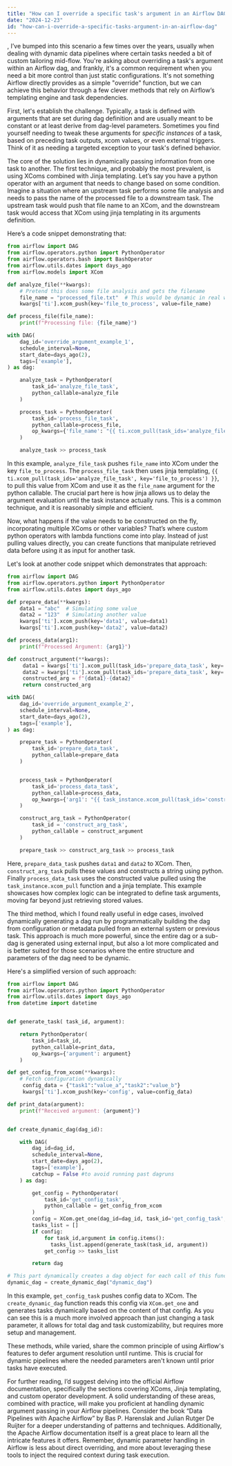 ```yaml
---
title: "How can I override a specific task's argument in an Airflow DAG?"
date: "2024-12-23"
id: "how-can-i-override-a-specific-tasks-argument-in-an-airflow-dag"
---
```


,  I’ve bumped into this scenario a few times over the years, usually when dealing with dynamic data pipelines where certain tasks needed a bit of custom tailoring mid-flow. You're asking about overriding a task's argument within an Airflow dag, and frankly, it's a common requirement when you need a bit more control than just static configurations. It's not something Airflow directly provides as a simple "override" function, but we can achieve this behavior through a few clever methods that rely on Airflow’s templating engine and task dependencies.

First, let's establish the challenge. Typically, a task is defined with arguments that are set during dag definition and are usually meant to be constant or at least derive from dag-level parameters. Sometimes you find yourself needing to tweak these arguments for *specific instances* of a task, based on preceding task outputs, xcom values, or even external triggers. Think of it as needing a targeted exception to your task's defined behavior.

The core of the solution lies in dynamically passing information from one task to another. The first technique, and probably the most prevalent, is using XComs combined with Jinja templating. Let’s say you have a python operator with an argument that needs to change based on some condition. Imagine a situation where an upstream task performs some file analysis and needs to pass the name of the processed file to a downstream task. The upstream task would push that file name to an XCom, and the downstream task would access that XCom using jinja templating in its arguments definition.

Here’s a code snippet demonstrating that:

```python
from airflow import DAG
from airflow.operators.python import PythonOperator
from airflow.operators.bash import BashOperator
from airflow.utils.dates import days_ago
from airflow.models import XCom

def analyze_file(**kwargs):
    # Pretend this does some file analysis and gets the filename
    file_name = "processed_file.txt"  # This would be dynamic in real world
    kwargs['ti'].xcom_push(key='file_to_process', value=file_name)

def process_file(file_name):
    print(f"Processing file: {file_name}")

with DAG(
    dag_id='override_argument_example_1',
    schedule_interval=None,
    start_date=days_ago(2),
    tags=['example'],
) as dag:

    analyze_task = PythonOperator(
        task_id='analyze_file_task',
        python_callable=analyze_file
    )

    process_task = PythonOperator(
        task_id='process_file_task',
        python_callable=process_file,
        op_kwargs={'file_name': "{{ ti.xcom_pull(task_ids='analyze_file_task', key='file_to_process') }}"}
    )

    analyze_task >> process_task
```

In this example, `analyze_file_task` pushes `file_name` into XCom under the key `file_to_process`. The `process_file_task` then uses jinja templating, `{{ ti.xcom_pull(task_ids='analyze_file_task', key='file_to_process') }}`, to pull this value from XCom and use it as the `file_name` argument for the python callable. The crucial part here is how jinja allows us to delay the argument evaluation until the task instance actually runs. This is a common technique, and it is reasonably simple and efficient.

Now, what happens if the value needs to be constructed on the fly, incorporating multiple XComs or other variables? That’s where custom python operators with lambda functions come into play. Instead of just pulling values directly, you can create functions that manipulate retrieved data before using it as input for another task.

Let's look at another code snippet which demonstrates that approach:

```python
from airflow import DAG
from airflow.operators.python import PythonOperator
from airflow.utils.dates import days_ago

def prepare_data(**kwargs):
    data1 = "abc"  # Simulating some value
    data2 = "123"  # Simulating another value
    kwargs['ti'].xcom_push(key='data1', value=data1)
    kwargs['ti'].xcom_push(key='data2', value=data2)

def process_data(arg1):
    print(f"Processed Argument: {arg1}")

def construct_argument(**kwargs):
     data1 = kwargs['ti'].xcom_pull(task_ids='prepare_data_task', key='data1')
     data2 = kwargs['ti'].xcom_pull(task_ids='prepare_data_task', key='data2')
     constructed_arg = f"{data1}-{data2}"
     return constructed_arg

with DAG(
    dag_id='override_argument_example_2',
    schedule_interval=None,
    start_date=days_ago(2),
    tags=['example'],
) as dag:

    prepare_task = PythonOperator(
        task_id='prepare_data_task',
        python_callable=prepare_data
    )


    process_task = PythonOperator(
        task_id='process_data_task',
        python_callable=process_data,
        op_kwargs={'arg1': "{{ task_instance.xcom_pull(task_ids='construct_arg_task') }}"}
    )

    construct_arg_task = PythonOperator(
        task_id = 'construct_arg_task',
        python_callable = construct_argument
    )

    prepare_task >> construct_arg_task >> process_task
```

Here, `prepare_data_task` pushes `data1` and `data2` to XCom. Then, `construct_arg_task` pulls these values and constructs a string using python. Finally `process_data_task` uses the constructed value pulled using the `task_instance.xcom_pull` function and a jinja template. This example showcases how complex logic can be integrated to define task arguments, moving far beyond just retrieving stored values.

The third method, which I found really useful in edge cases, involved dynamically generating a dag run by programmatically building the dag from configuration or metadata pulled from an external system or previous task. This approach is much more powerful, since the entire dag or a sub-dag is generated using external input, but also a lot more complicated and is better suited for those scenarios where the entire structure and parameters of the dag need to be dynamic.

Here's a simplified version of such approach:

```python
from airflow import DAG
from airflow.operators.python import PythonOperator
from airflow.utils.dates import days_ago
from datetime import datetime


def generate_task( task_id, argument):

    return PythonOperator(
        task_id=task_id,
        python_callable=print_data,
        op_kwargs={'argument': argument}
    )

def get_config_from_xcom(**kwargs):
    # Fetch configuration dynamically
     config_data = {"task1":"value_a","task2":"value_b"}
     kwargs['ti'].xcom_push(key='config', value=config_data)

def print_data(argument):
    print(f"Received argument: {argument}")


def create_dynamic_dag(dag_id):

    with DAG(
        dag_id=dag_id,
        schedule_interval=None,
        start_date=days_ago(2),
        tags=['example'],
        catchup = False #to avoid running past dagruns
    ) as dag:

        get_config = PythonOperator(
            task_id='get_config_task',
            python_callable = get_config_from_xcom
        )
        config = XCom.get_one(dag_id=dag_id, task_id='get_config_task', key='config')
        tasks_list = []
        if config:
            for task_id,argument in config.items():
              tasks_list.append(generate_task(task_id, argument))
            get_config >> tasks_list

        return dag

# This part dynamically creates a dag object for each call of this function
dynamic_dag = create_dynamic_dag("dynamic_dag")

```
In this example, `get_config_task` pushes config data to XCom. The `create_dynamic_dag` function reads this config via `XCom.get_one` and generates tasks dynamically based on the content of that config. As you can see this is a much more involved approach than just changing a task parameter, it allows for total dag and task customizability, but requires more setup and management.

These methods, while varied, share the common principle of using Airflow's features to defer argument resolution until runtime. This is crucial for dynamic pipelines where the needed parameters aren't known until prior tasks have executed.

For further reading, I’d suggest delving into the official Airflow documentation, specifically the sections covering XComs, Jinja templating, and custom operator development. A solid understanding of these areas, combined with practice, will make you proficient at handling dynamic argument passing in your Airflow pipelines. Consider the book “Data Pipelines with Apache Airflow” by Bas P. Harenslak and Julian Rutger De Ruijter for a deeper understanding of patterns and techniques. Additionally, the Apache Airflow documentation itself is a great place to learn all the intricate features it offers. Remember, dynamic parameter handling in Airflow is less about direct overriding, and more about leveraging these tools to inject the required context during task execution.
